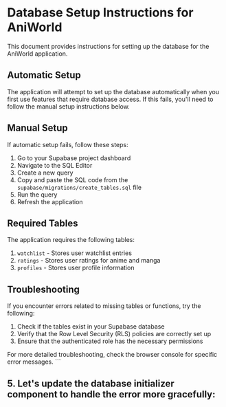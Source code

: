# Database Setup Instructions for AniWorld

This document provides instructions for setting up the database for the AniWorld application.

## Automatic Setup

The application will attempt to set up the database automatically when you first use features that require database access. If this fails, you'll need to follow the manual setup instructions below.

## Manual Setup

If automatic setup fails, follow these steps:

1. Go to your Supabase project dashboard
2. Navigate to the SQL Editor
3. Create a new query
4. Copy and paste the SQL code from the `supabase/migrations/create_tables.sql` file
5. Run the query
6. Refresh the application

## Required Tables

The application requires the following tables:

1. `watchlist` - Stores user watchlist entries
2. `ratings` - Stores user ratings for anime and manga
3. `profiles` - Stores user profile information

## Troubleshooting

If you encounter errors related to missing tables or functions, try the following:

1. Check if the tables exist in your Supabase database
2. Verify that the Row Level Security (RLS) policies are correctly set up
3. Ensure that the authenticated role has the necessary permissions

For more detailed troubleshooting, check the browser console for specific error messages.
\`\`\`

## 5. Let's update the database initializer component to handle the error more gracefully:
